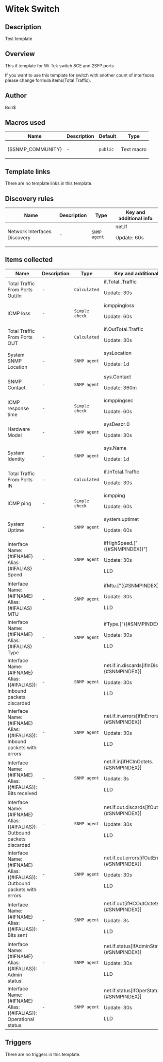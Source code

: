 # Witek Switch

## Description

Test template

## Overview

This if template for Wi-Tek switch 8GE and 2SFP ports


If you want to use this template for switch with another count of interfaces please change formula items(Total Traffic).



## Author

Bori$

## Macros used

|Name|Description|Default|Type|
|----|-----------|-------|----|
|{$SNMP_COMMUNITY}|<p>-</p>|`public`|Text macro|
## Template links

There are no template links in this template.

## Discovery rules

|Name|Description|Type|Key and additional info|
|----|-----------|----|----|
|Network Interfaces Discovery|<p>-</p>|`SNMP agent`|net.If<p>Update: 60s</p>|
## Items collected

|Name|Description|Type|Key and additional info|
|----|-----------|----|----|
|Total Traffic From Ports Out/In|<p>-</p>|`Calculated`|if.Total..Traffic<p>Update: 30s</p>|
|ICMP loss|<p>-</p>|`Simple check`|icmppingloss<p>Update: 60s</p>|
|Total Traffic From Ports OUT|<p>-</p>|`Calculated`|if.OutTotal.Traffic<p>Update: 30s</p>|
|System SNMP Location|<p>-</p>|`SNMP agent`|sysLocation<p>Update: 1d</p>|
|SNMP Contact|<p>-</p>|`SNMP agent`|sys.Contact<p>Update: 360m</p>|
|ICMP response time|<p>-</p>|`Simple check`|icmppingsec<p>Update: 60s</p>|
|Hardware Model|<p>-</p>|`SNMP agent`|sysDescr.0<p>Update: 30s</p>|
|System Identity|<p>-</p>|`SNMP agent`|sys.Name<p>Update: 1d</p>|
|Total Traffic From Ports IN|<p>-</p>|`Calculated`|if.InTotal.Traffic<p>Update: 30s</p>|
|ICMP ping|<p>-</p>|`Simple check`|icmpping<p>Update: 60s</p>|
|System Uptime|<p>-</p>|`SNMP agent`|system.uptimet<p>Update: 60s</p>|
|Interface Name:{#IFNAME} Alias:{#IFALIAS} Speed|<p>-</p>|`SNMP agent`|ifHighSpeed.["({#SNMPINDEX})"]<p>Update: 30s</p><p>LLD</p>|
|Interface Name:{#IFNAME} Alias:{#IFALIAS}  MTU|<p>-</p>|`SNMP agent`|ifMtu.["({#SNMPINDEX})"]<p>Update: 30s</p><p>LLD</p>|
|Interface Name:{#IFNAME} Alias:{#IFALIAS} Type|<p>-</p>|`SNMP agent`|ifType.["({#SNMPINDEX})"]<p>Update: 30s</p><p>LLD</p>|
|Interface Name:{#IFNAME} Alias:({#IFALIAS}): Inbound packets discarded|<p>-</p>|`SNMP agent`|net.if.in.discards[ifInDiscards.{#SNMPINDEX}]<p>Update: 30s</p><p>LLD</p>|
|Interface Name:{#IFNAME} Alias:({#IFALIAS}): Inbound packets with errors|<p>-</p>|`SNMP agent`|net.if.in.errors[ifInErrors.{#SNMPINDEX}]<p>Update: 30s</p><p>LLD</p>|
|Interface Name:{#IFNAME} Alias:({#IFALIAS}): Bits received|<p>-</p>|`SNMP agent`|net.if.in[ifHCInOctets.{#SNMPINDEX}]<p>Update: 3s</p><p>LLD</p>|
|Interface Name:{#IFNAME} Alias:({#IFALIAS}): Outbound packets discarded|<p>-</p>|`SNMP agent`|net.if.out.discards[ifOutDiscards.{#SNMPINDEX}]<p>Update: 30s</p><p>LLD</p>|
|Interface Name:{#IFNAME} Alias:({#IFALIAS}): Outbound packets with errors|<p>-</p>|`SNMP agent`|net.if.out.errors[ifOutErrors.{#SNMPINDEX}]<p>Update: 30s</p><p>LLD</p>|
|Interface Name:{#IFNAME} Alias:({#IFALIAS}): Bits sent|<p>-</p>|`SNMP agent`|net.if.out[ifHCOutOctets.{#SNMPINDEX}]<p>Update: 3s</p><p>LLD</p>|
|Interface Name:{#IFNAME} Alias:({#IFALIAS}): Admin status|<p>-</p>|`SNMP agent`|net.if.status[ifAdminStatus.{#SNMPINDEX}]<p>Update: 30s</p><p>LLD</p>|
|Interface Name:{#IFNAME} Alias:({#IFALIAS}): Operational status|<p>-</p>|`SNMP agent`|net.if.status[ifOperStatus.{#SNMPINDEX}]<p>Update: 30s</p><p>LLD</p>|
## Triggers

There are no triggers in this template.

